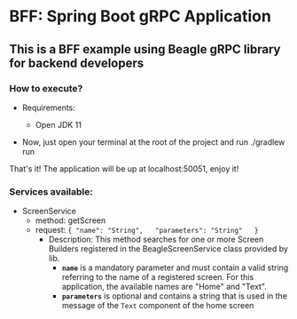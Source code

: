 # BFF: Spring Boot gRPC Application

## This is a BFF example using Beagle gRPC library for backend developers

### How to execute?

- Requirements:
    - Open JDK 11
  

- Now, just open your terminal at the root of the project and run ./gradlew run

That's it! The application will be up at localhost:50051, enjoy it!

### Services available:

- ScreenService
  - method: getScreen
  - request: ```{
      "name": "String",  
      "parameters": "String"  
    }```
    - Description: This method searches for one or more Screen Builders registered in the BeagleScreenService class provided by lib.   
      - **`name`** is a mandatory parameter and must contain a valid string referring to the name of a registered screen. For this application, the available names are "Home" and "Text".
      - **`parameters`** is optional and contains a string that is used in the message of the `Text` component of the home screen
    
